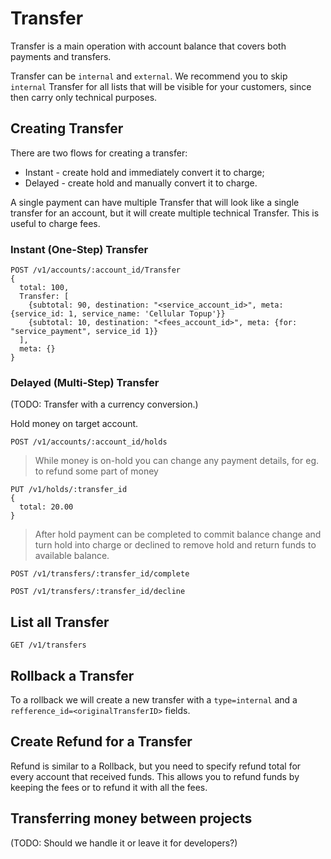 # Transfer

Transfer is a main operation with account balance that covers both payments and transfers.

Transfer can be ```internal``` and ```external```. We recommend you to skip ```internal``` Transfer for all lists that will be visible for your customers, since then carry only technical purposes.

## Creating Transfer

There are two flows for creating a transfer:
- Instant - create hold and immediately convert it to charge;
- Delayed - create hold and manually convert it to charge.

A single payment can have multiple Transfer that will look like a single transfer for an account, but it will create multiple technical Transfer. This is useful to charge fees.

### Instant (One-Step) Transfer

```
POST /v1/accounts/:account_id/Transfer
{
  total: 100,
  Transfer: [
    {subtotal: 90, destination: "<service_account_id>", meta: {service_id: 1, service_name: 'Cellular Topup'}}
    {subtotal: 10, destination: "<fees_account_id>", meta: {for: "service_payment", service_id 1}}
  ],
  meta: {}
}
```

### Delayed (Multi-Step) Transfer

(TODO: Transfer with a currency conversion.)

Hold money on target account.

```
POST /v1/accounts/:account_id/holds
```

> While money is on-hold you can change any payment details, for eg. to refund some part of money

```
PUT /v1/holds/:transfer_id
{
  total: 20.00
}
```

> After hold payment can be completed to commit balance change and turn hold into charge or declined to remove hold and return funds to available balance.

```
POST /v1/transfers/:transfer_id/complete
```

```
POST /v1/transfers/:transfer_id/decline
```

## List all Transfer

```
GET /v1/transfers
```

## Rollback a Transfer

To a rollback we will create a new transfer with a ```type=internal``` and a ```refference_id=<originalTransferID>``` fields.

## Create Refund for a Transfer

Refund is similar to a Rollback, but you need to specify refund total for every account that received funds. This allows you to refund funds by keeping the fees or to refund it with all the fees.

## Transferring money between projects

(TODO: Should we handle it or leave it for developers?)

